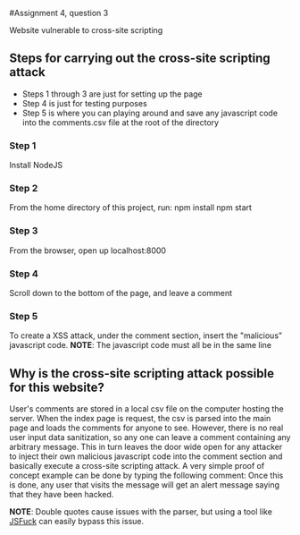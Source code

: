 #Assignment 4, question 3

Website vulnerable to cross-site scripting

## Steps for carrying out the cross-site scripting attack
  * Steps 1 through 3 are just for setting up the page
  * Step 4 is just for testing purposes
  * Step 5 is where you can playing around and save any javascript code into the comments.csv file at the root of the directory

### Step 1
Install NodeJS

### Step 2
From the home directory of this project, run:
    npm install
    npm start

### Step 3
From the browser, open up localhost:8000

### Step 4 
Scroll down to the bottom of the page, and leave a comment

### Step 5
To create a XSS attack, under the comment section, insert the "malicious" javascript code.
**NOTE**: The javascript code must all be in the same line

## Why is the cross-site scripting attack possible for this website?
User's comments are stored in a local csv file on the computer hosting the server. 
When the index page is request, the csv is parsed into the main page and loads the comments for anyone to see.
However, there is no real user input data sanitization, so any one can leave a comment containing any arbitrary message.
This in turn leaves the door wide open for any attacker to inject their own malicious javascript code into the comment section and basically execute a cross-site scripting attack.
A very simple proof of concept example can be done by typing the following comment:
    <script>alert('You have been hacked!')</script>
Once this is done, any user that visits the message will get an alert message saying that they have been hacked.


**NOTE**: Double quotes cause issues with the parser, but using a tool like [JSFuck](http://www.jsfuck.com/) can easily bypass this issue.

